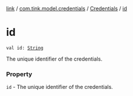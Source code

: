 [link](../../index.md) / [com.tink.model.credentials](../index.md) / [Credentials](index.md) / [id](./id.md)

# id

`val id: `[`String`](https://kotlinlang.org/api/latest/jvm/stdlib/kotlin/-string/index.html)

The unique identifier of the credentials.

### Property

`id` - The unique identifier of the credentials.